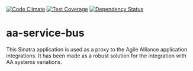 [![Code Climate](https://codeclimate.com/github/agile-alliance-brazil/aa-service-bus/badges/gpa.svg)](https://codeclimate.com/github/agile-alliance-brazil/aa-service-bus)
[![Test Coverage](https://codeclimate.com/github/agile-alliance-brazil/aa-service-bus/badges/coverage.svg)](https://codeclimate.com/github/agile-alliance-brazil/aa-service-bus/coverage)
[![Dependency Status](https://gemnasium.com/badges/github.com/agile-alliance-brazil/aa-service-bus.svg)](https://gemnasium.com/github.com/agile-alliance-brazil/aa-service-bus)

# aa-service-bus
This Sinatra application is used as a proxy to the Agile Alliance application integrations. It has been made as a robust solution for the integration with AA systems variations.
